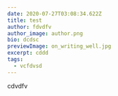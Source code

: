 ```yaml
---
date: 2020-07-27T03:08:34.622Z
title: test
author: fdvdfv
author_image: author.png
bio: dcdsc
previewImage: on_writing_well.jpg
excerpt: cddd
tags:
  - vcfdvsd
---
```

cdvdfv
